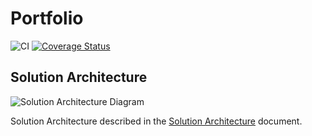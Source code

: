 # Portfolio

![CI](https://github.com/loginov-rocks/Portfolio/workflows/CI/badge.svg)
[![Coverage Status](https://coveralls.io/repos/github/loginov-rocks/Portfolio/badge.svg?branch=main)](https://coveralls.io/github/loginov-rocks/Portfolio?branch=main)

## Solution Architecture

![Solution Architecture Diagram](https://raw.githubusercontent.com/loginov-rocks/Portfolio/main/docs/diagrams/Solution-Architecture.png)

Solution Architecture described in the
[Solution Architecture](https://github.com/loginov-rocks/Portfolio/blob/main/docs/Solution-Architecture.md)
document.
